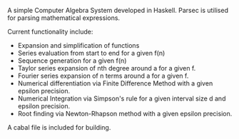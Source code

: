 A simple Computer Algebra System developed in Haskell.
Parsec is utilised for parsing mathematical expressions.

Current functionality include:
- Expansion and simplification of functions
- Series evaluation from start to end for a given f(n)
- Sequence generation for a given f(n)
- Taylor series expansion of nth degree around a for a given f.
- Fourier series expansion of n terms around a for a given f.
- Numerical differentiation via Finite Difference Method with a given epsilon precision.
- Numerical Integration via Simpson's rule for a given interval size d and epsilon precision.
- Root finding via Newton-Rhapson method with a given epsilon precision.

A cabal file is included for building.
